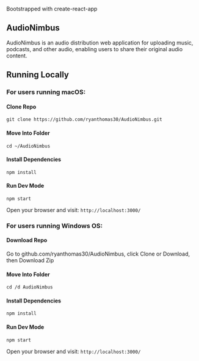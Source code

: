 Bootstrapped with create-react-app

## AudioNimbus

AudioNimbus is an audio distribution web application for uploading music, podcasts, and other audio, enabling users to share their original audio content.

## Running Locally

### For users running macOS:

#### Clone Repo

`git clone https://github.com/ryanthomas30/AudioNimbus.git`

#### Move Into Folder

`cd ~/AudioNimbus`

#### Install Dependencies

`npm install`

#### Run Dev Mode

`npm start`

Open your browser and visit: `http://localhost:3000/`


### For users running Windows OS:

#### Download Repo 

Go to github.com/ryanthomas30/AudioNimbus, click Clone or Download, then Download Zip

#### Move Into Folder 

`cd /d AudioNimbus`

#### Install Dependencies

`npm install`

#### Run Dev Mode

`npm start`

Open your browser and visit: `http://localhost:3000/`

